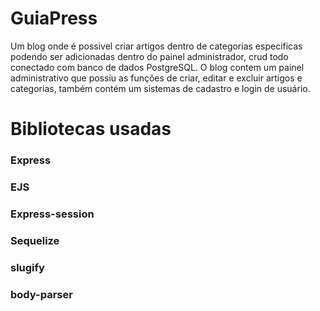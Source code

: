 # GuiaPress
Um blog onde é possivel criar artigos dentro de categorias especificas podendo ser adicionadas dentro do painel administrador, crud todo conectado com banco de dados PostgreSQL. O blog contem um painel administrativo que possiu as funções de criar, editar e excluir artigos e categorias, também contém um sistemas de cadastro e login de usuário. 

# Bibliotecas usadas
<h3>Express</h3>
<h3>EJS</h3>
<h3>Express-session</h3>
<h3>Sequelize</h3>
<h3>slugify</h3>
<h3>body-parser</h3>
